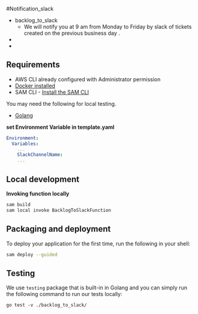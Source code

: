 #Notification_slack
* backlog_to_slack
    * We will notify you at 9 am from Monday to Friday by slack of tickets created on the previous business day .
* 
* 

## Requirements

* AWS CLI already configured with Administrator permission
* [Docker installed](https://www.docker.com/community-edition)
* SAM CLI - [Install the SAM CLI](https://docs.aws.amazon.com/serverless-application-model/latest/developerguide/serverless-sam-cli-install.html)

You may need the following for local testing.
* [Golang](https://golang.org)

**set Environment Variable in template.yaml**
```yaml
Environment:
  Variables:
    ...
    SlackChannelName:
    ...
```

## Local development

**Invoking function locally**

```bash
sam build
sam local invoke BacklogToSlackFunction
```

## Packaging and deployment

To deploy your application for the first time, run the following in your shell:

```bash
sam deploy --guided
```

## Testing

We use `testing` package that is built-in in Golang and you can simply run the following command to run our tests locally:

```shell
go test -v ./backlog_to_slack/
```